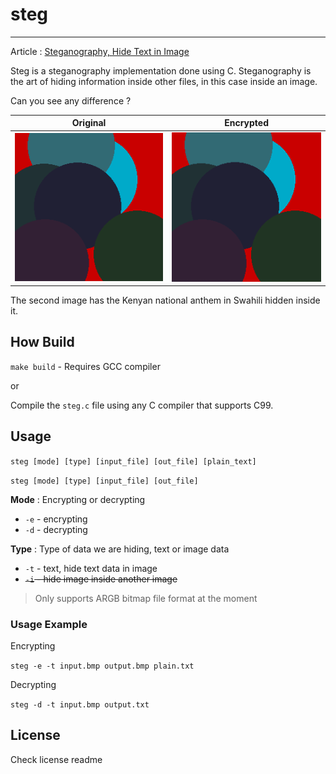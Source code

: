 # steg

---
Article : [Steganography, Hide Text in Image](http://jnjenga.com//articles/steganography-hide-text-in-image/)

Steg is a steganography implementation done using C. Steganography is the art of hiding information inside other files, in this case inside an image.

 Can you see any difference ?

|        Original         |              Encrypted              |
| :---------------------: | :---------------------------------: |
| ![Original](test-files/original.bmp) | ![Encrypted](generated-files/enc-output.bmp) |

The second image has the Kenyan national anthem in Swahili hidden inside it.

## How Build

`make build` - Requires GCC compiler 

or

Compile the `steg.c` file using any C compiler that  supports C99.

## Usage

`steg [mode] [type] [input_file] [out_file] [plain_text]`

`steg [mode] [type] [input_file] [out_file]`

**Mode** : Encrypting or decrypting

- `-e` - encrypting
- `-d` - decrypting

**Type** : Type of data we are hiding, text or image data

- `-t` - text, hide text data in image
- ~~`-i` - hide image inside another image~~

> Only supports ARGB bitmap file format at the moment

### Usage Example

Encrypting

`steg -e -t input.bmp output.bmp plain.txt`

Decrypting

`steg -d -t input.bmp output.txt`


## License

Check license readme

